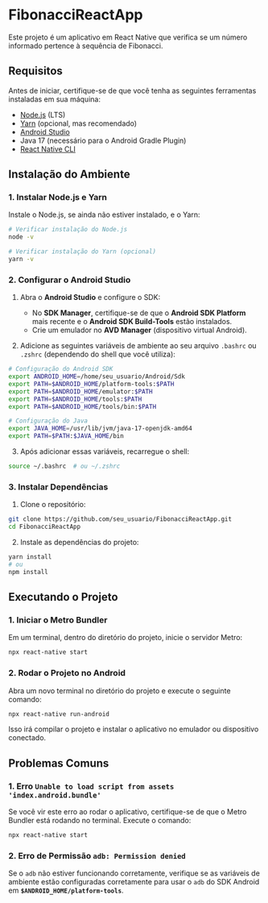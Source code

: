 # FibonacciReactApp

Este projeto é um aplicativo em React Native que verifica se um número informado pertence à sequência de Fibonacci.

## Requisitos

Antes de iniciar, certifique-se de que você tenha as seguintes ferramentas instaladas em sua máquina:

- [Node.js](https://nodejs.org/) (LTS)
- [Yarn](https://yarnpkg.com/) (opcional, mas recomendado)
- [Android Studio](https://developer.android.com/studio)
- Java 17 (necessário para o Android Gradle Plugin)
- [React Native CLI](https://reactnative.dev/docs/environment-setup)

## Instalação do Ambiente

### 1. Instalar Node.js e Yarn

Instale o Node.js, se ainda não estiver instalado, e o Yarn:

```bash
# Verificar instalação do Node.js
node -v

# Verificar instalação do Yarn (opcional)
yarn -v
```

### 2. Configurar o Android Studio

1. Abra o **Android Studio** e configure o SDK:
   - No **SDK Manager**, certifique-se de que o **Android SDK Platform** mais recente e o **Android SDK Build-Tools** estão instalados.
   - Crie um emulador no **AVD Manager** (dispositivo virtual Android).

2. Adicione as seguintes variáveis de ambiente ao seu arquivo `.bashrc` ou `.zshrc` (dependendo do shell que você utiliza):

```bash
# Configuração do Android SDK
export ANDROID_HOME=/home/seu_usuario/Android/Sdk
export PATH=$ANDROID_HOME/platform-tools:$PATH
export PATH=$ANDROID_HOME/emulator:$PATH
export PATH=$ANDROID_HOME/tools:$PATH
export PATH=$ANDROID_HOME/tools/bin:$PATH

# Configuração do Java
export JAVA_HOME=/usr/lib/jvm/java-17-openjdk-amd64
export PATH=$PATH:$JAVA_HOME/bin
```

3. Após adicionar essas variáveis, recarregue o shell:

```bash
source ~/.bashrc  # ou ~/.zshrc
```

### 3. Instalar Dependências

1. Clone o repositório:

```bash
git clone https://github.com/seu_usuario/FibonacciReactApp.git
cd FibonacciReactApp
```

2. Instale as dependências do projeto:

```bash
yarn install
# ou
npm install
```

## Executando o Projeto

### 1. Iniciar o Metro Bundler

Em um terminal, dentro do diretório do projeto, inicie o servidor Metro:

```bash
npx react-native start
```

### 2. Rodar o Projeto no Android

Abra um novo terminal no diretório do projeto e execute o seguinte comando:

```bash
npx react-native run-android
```

Isso irá compilar o projeto e instalar o aplicativo no emulador ou dispositivo conectado.

## Problemas Comuns

### 1. Erro `Unable to load script from assets 'index.android.bundle'`
Se você vir este erro ao rodar o aplicativo, certifique-se de que o Metro Bundler está rodando no terminal. Execute o comando:

```bash
npx react-native start
```

### 2. Erro de Permissão `adb: Permission denied`
Se o `adb` não estiver funcionando corretamente, verifique se as variáveis de ambiente estão configuradas corretamente para usar o `adb` do SDK Android em **`$ANDROID_HOME/platform-tools`**.

